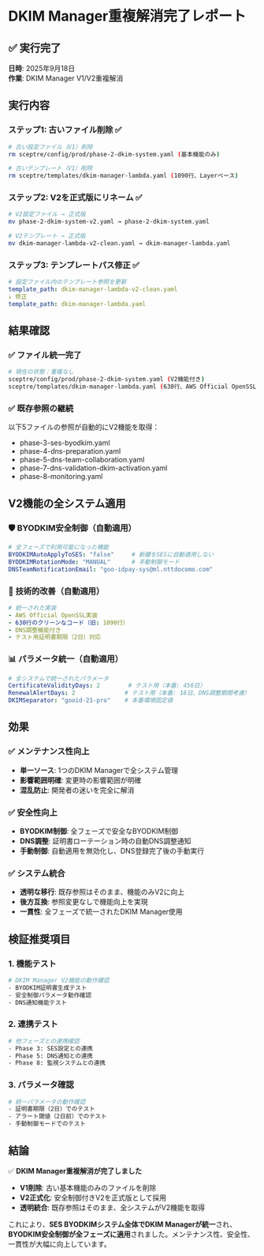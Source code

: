 # DKIM Manager重複解消完了レポート

## ✅ **実行完了**
**日時**: 2025年9月18日  
**作業**: DKIM Manager V1/V2重複解消

## 実行内容

### ステップ1: 古いファイル削除 ✅
```bash
# 古い設定ファイル（V1）削除
rm sceptre/config/prod/phase-2-dkim-system.yaml (基本機能のみ)

# 古いテンプレート（V1）削除  
rm sceptre/templates/dkim-manager-lambda.yaml (1090行、Layerベース)
```

### ステップ2: V2を正式版にリネーム ✅
```bash
# V2設定ファイル → 正式版
mv phase-2-dkim-system-v2.yaml → phase-2-dkim-system.yaml

# V2テンプレート → 正式版  
mv dkim-manager-lambda-v2-clean.yaml → dkim-manager-lambda.yaml
```

### ステップ3: テンプレートパス修正 ✅
```yaml
# 設定ファイル内のテンプレート参照を更新
template_path: dkim-manager-lambda-v2-clean.yaml
↓ 修正
template_path: dkim-manager-lambda.yaml
```

## 結果確認

### ✅ **ファイル統一完了**
```bash
# 現在の状態：重複なし
sceptre/config/prod/phase-2-dkim-system.yaml (V2機能付き)
sceptre/templates/dkim-manager-lambda.yaml (630行、AWS Official OpenSSL)
```

### ✅ **既存参照の継続**
以下5ファイルの参照が自動的にV2機能を取得：
- phase-3-ses-byodkim.yaml
- phase-4-dns-preparation.yaml  
- phase-5-dns-team-collaboration.yaml
- phase-7-dns-validation-dkim-activation.yaml
- phase-8-monitoring.yaml

## V2機能の全システム適用

### 🛡️ **BYODKIM安全制御（自動適用）**
```yaml
# 全フェーズで利用可能になった機能
BYODKIMAutoApplyToSES: "false"     # 新鍵をSESに自動適用しない
BYODKIMRotationMode: "MANUAL"      # 手動制御モード  
DNSTeamNotificationEmail: "goo-idpay-sys@ml.nttdocomo.com"
```

### 🔧 **技術的改善（自動適用）**
```yaml
# 統一された実装
- AWS Official OpenSSL実装
- 630行のクリーンなコード（旧: 1090行）
- DNS調整機能付き
- テスト用証明書期限（2日）対応
```

### 📊 **パラメータ統一（自動適用）**
```yaml
# 全システムで統一されたパラメータ
CertificateValidityDays: 2        # テスト用（本番: 456日）
RenewalAlertDays: 2              # テスト用（本番: 16日、DNS調整期間考慮）
DKIMSeparator: "gooid-21-pro"    # 本番環境固定値
```

## 効果

### ✅ **メンテナンス性向上**
- **単一ソース**: 1つのDKIM Managerで全システム管理
- **影響範囲明確**: 変更時の影響範囲が明確
- **混乱防止**: 開発者の迷いを完全に解消

### ✅ **安全性向上**  
- **BYODKIM制御**: 全フェーズで安全なBYODKIM制御
- **DNS調整**: 証明書ローテーション時の自動DNS調整通知
- **手動制御**: 自動適用を無効化し、DNS登録完了後の手動実行

### ✅ **システム統合**
- **透明な移行**: 既存参照はそのまま、機能のみV2に向上
- **後方互換**: 参照変更なしで機能向上を実現
- **一貫性**: 全フェーズで統一されたDKIM Manager使用

## 検証推奨項目

### 1. 機能テスト
```bash
# DKIM Manager V2機能の動作確認
- BYODKIM証明書生成テスト
- 安全制御パラメータ動作確認  
- DNS通知機能テスト
```

### 2. 連携テスト  
```bash
# 他フェーズとの連携確認
- Phase 3: SES設定との連携
- Phase 5: DNS通知との連携
- Phase 8: 監視システムとの連携
```

### 3. パラメータ確認
```bash
# 統一パラメータの動作確認
- 証明書期限（2日）でのテスト
- アラート閾値（2日前）でのテスト
- 手動制御モードでのテスト
```

## 結論

✅ **DKIM Manager重複解消が完了しました**

- **V1削除**: 古い基本機能のみのファイルを削除
- **V2正式化**: 安全制御付きV2を正式版として採用
- **透明統合**: 既存参照はそのまま、全システムがV2機能を取得

これにより、**SES BYODKIMシステム全体でDKIM Managerが統一**され、**BYODKIM安全制御が全フェーズに適用**されました。メンテナンス性、安全性、一貫性が大幅に向上しています。
